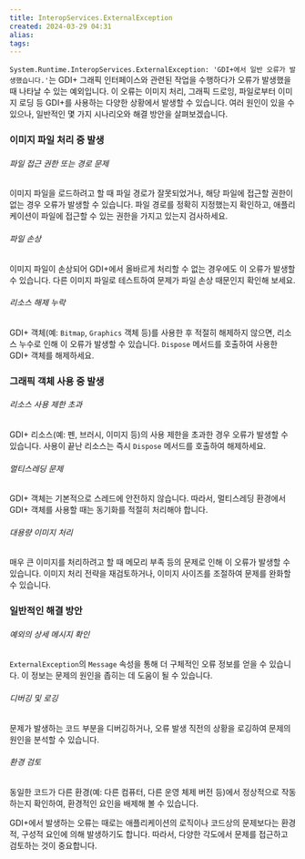 ```yaml
---
title: InteropServices.ExternalException
created: 2024-03-29 04:31
alias:
tags:
---
```

`System.Runtime.InteropServices.ExternalException: 'GDI+에서 일반 오류가 발생했습니다.'`는 
GDI+ 그래픽 인터페이스와 관련된 작업을 수행하다가 오류가 발생했을 때 나타날 수 있는 예외입니다. 
이 오류는 이미지 처리, 그래픽 드로잉, 파일로부터 이미지 로딩 등 GDI+를 사용하는 다양한 상황에서 발생할 수 있습니다. 
여러 원인이 있을 수 있으나, 일반적인 몇 가지 시나리오와 해결 방안을 살펴보겠습니다.

### 이미지 파일 처리 중 발생
###### 파일 접근 권한 또는 경로 문제
이미지 파일을 로드하려고 할 때 파일 경로가 잘못되었거나, 해당 파일에 접근할 권한이 없는 경우 오류가 발생할 수 있습니다. 
파일 경로를 정확히 지정했는지 확인하고, 애플리케이션이 파일에 접근할 수 있는 권한을 가지고 있는지 검사하세요.
###### 파일 손상
이미지 파일이 손상되어 GDI+에서 올바르게 처리할 수 없는 경우에도 이 오류가 발생할 수 있습니다. 
다른 이미지 파일로 테스트하여 문제가 파일 손상 때문인지 확인해 보세요.
###### 리소스 해제 누락
GDI+ 객체(예: `Bitmap`, `Graphics` 객체 등)를 사용한 후 적절히 해제하지 않으면, 리소스 누수로 인해 이 오류가 발생할 수 있습니다. 
`Dispose` 메서드를 호출하여 사용한 GDI+ 객체를 해제하세요.

### 그래픽 객체 사용 중 발생

###### 리소스 사용 제한 초과
GDI+ 리소스(예: 펜, 브러시, 이미지 등)의 사용 제한을 초과한 경우 
오류가 발생할 수 있습니다. 
사용이 끝난 리소스는 즉시 `Dispose` 메서드를 호출하여 해제하세요.

###### 멀티스레딩 문제
GDI+ 객체는 기본적으로 스레드에 안전하지 않습니다. 
따라서, 멀티스레딩 환경에서 GDI+ 객체를 사용할 때는 동기화를 적절히 처리해야 합니다.
###### 대용량 이미지 처리
매우 큰 이미지를 처리하려고 할 때 
메모리 부족 등의 문제로 인해 이 오류가 발생할 수 있습니다. 
이미지 처리 전략을 재검토하거나, 이미지 사이즈를 조절하여 문제를 완화할 수 있습니다.

### 일반적인 해결 방안
###### 예외의 상세 메시지 확인
`ExternalException`의 `Message` 속성을 통해 더 구체적인 오류 정보를 얻을 수 있습니다. 
이 정보는 문제의 원인을 좁히는 데 도움이 될 수 있습니다.
###### 디버깅 및 로깅
문제가 발생하는 코드 부분을 디버깅하거나, 오류 발생 직전의 상황을 로깅하여 문제의 원인을 분석할 수 있습니다.
###### 환경 검토
동일한 코드가 다른 환경(예: 다른 컴퓨터, 다른 운영 체제 버전 등)에서 정상적으로 작동하는지 확인하여, 
환경적인 요인을 배제해 볼 수 있습니다.

GDI+에서 발생하는 오류는 
때로는 애플리케이션의 로직이나 코드상의 문제보다는 환경적, 구성적 요인에 의해 발생하기도 합니다. 따라서, 다양한 각도에서 문제를 접근하고 검토하는 것이 중요합니다.


